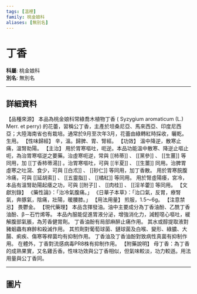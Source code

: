 ```yaml
---
tags: [溫裡]
family: 桃金娘科
aliases: [無別名]
---
```


# 丁香

**科屬**: 桃金娘科  
**別名**: 無別名  

---

## 詳細資料
【品種來源】
本品為桃金娘科常綠喬木植物丁香 (
Syzygium aromaticum
(L.) Merr. et perry) 的花蕾，習稱公丁香，主產於坦桑尼亞、馬來西亞、印度尼西亞；大陸海南省也有栽培。通常於9月至次年3月，花蕾由綠轉紅時採收，曬乾。生用。
【性味歸經】
辛，溫。歸脾、胃、腎經。
【功效】
溫中降逆，散寒止痛，溫腎助陽。
【主治】
用於胃寒嘔吐，呃逆。本品功能溫中散寒、降逆止嘔止呃，為治胃寒嘔逆之要藥。治虛寒呃逆，常與 [[柿蒂]] 、 [[黨參]] 、 [[生薑]] 等同用，加 [[丁香柿蒂湯]] 。治胃寒嘔吐，可與 [[半夏]] 、 [[生薑]] 同用。治脾胃虛寒之吐瀉、食少，可與 [[白朮]] 、 [[砂仁]] 等同用，加丁香散。
用於胃寒脘腹冷痛，可與 [[延胡索]] 、 [[五靈脂]] 、 [[橘紅]] 等同用。
用於腎虛陽痿，宮冷，本品有溫腎助陽起痿之功，可與 [[附子]] 、 [[肉桂]] 、 [[淫羊藿]] 等同用。
【文獻別錄】
《藥性論》：「治冷氣腹痛。」
《日華子本草》：「治口氣，反胃，療腎氣，奔豚氣，陰痛，壯陽，暖腰膝。」
【用法用量】
煎服，1.5～6g。
【注意禁忌】
畏鬱金。
【現代藥理】
本品含揮發油。油中主要成分為丁香油酚、乙酰丁香油酚、β－石竹烯等。
本品內服能促進胃液分泌，增強消化力，減輕噁心嘔吐，緩解腹部氣脹，為芳香健胃劑。
丁香油酚有局部麻醉止痛作用。
其水或醇提取液對豬蛔蟲有麻醉和殺滅作用。
其煎劑對葡萄球菌、鏈球菌及白喉、變形、綠膿、大腸、痢疾、傷寒等桿菌均有抑制作用。
丁香油及丁香油酚對致病性真菌有抑制作用。
在體外，丁香對流感病毒PR8株有抑制作用。
【附藥說明】
母丁香：為丁香的成熟果實，又名雞舌香。性味功效與公丁香相似，但氣味較淡，功力較遜。用法用量與公丁香同。

---

## 圖片
